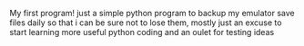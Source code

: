 My first program! 
just a simple python program to backup my emulator save files daily so that i can be sure not to lose them, 
mostly just an excuse to start learning more useful python coding and an oulet for testing ideas 
